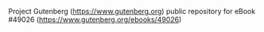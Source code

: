 Project Gutenberg (https://www.gutenberg.org) public repository for
eBook #49026 (https://www.gutenberg.org/ebooks/49026)
